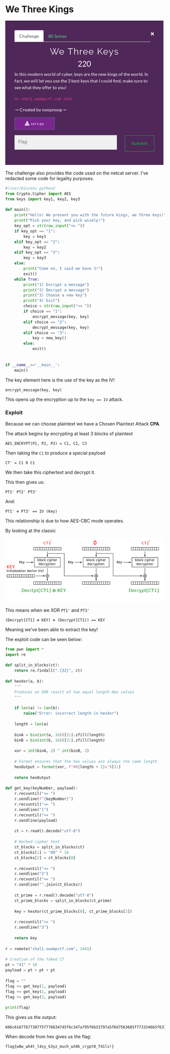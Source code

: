 # We Three Kings

![](./brief.png)

The challenge also provides the code used on the netcat server. I've redacted some code for legality purposes.

```python
#!/usr/bin/env python2
from Crypto.Cipher import AES
from keys import key1, key2, key3

def main():
    print("Hello! We present you with the future kings, we three keys!")
    print("Pick your key, and pick wisely!")
    key_opt = str(raw_input("<= "))
    if key_opt == "1":
        key = key1
    elif key_opt == "2":
        key = key2
    elif key_opt == "3":
        key = key3
    else:
        print("Come on, I said we have 3!")
        exit()
    while True:
        print("1) Encrypt a message")
        print("2) Decrypt a message")
        print("3) Choose a new key")
        print("4) Exit")
        choice = str(raw_input("<= "))
        if choice == "1":
            encrypt_message(key, key)
        elif choice == "2":
            decrypt_message(key, key)
        elif choice == "3":
            key = new_key()
        else:
            exit()


if __name__=='__main__':
    main()
```

The key element here is the use of the key as the IV!

```python
encrypt_message(key, key)
```

This opens up the encryption up to the ```key == IV``` attack.

### Exploit
Because we can choose plaintext we have a Chosen Plaintext Attack **CPA**.

The attack begins by encrypting at least 3 blocks of plaintext

```
AES_ENCRYPT(P1, P2, P3) = C1, C2, C3
```

Then taking the ```C1``` to produce a special payload

```
CT' = C1 0 C1
```

We then take this ciphertext and decrypt it.

This then gives us:

```
PT1' PT2' PT3'
```

And:

```
PT1' ⊕ PT3' == IV (Key)
```

This relationship is due to how AES-CBC mode operates.

By looking at the classic

![](./CBC_decryption.png)

This means when we XOR ```PT1'``` and ```PT3'```

```
(Decrypt[CT1] ⊕ KEY) ⊕ (Decrypt[CT1]) == KEY
```

Meaning we've been able to extract the key!

The exploit code can be seen below:

```python
from pwn import *
import re

def split_in_blocks(ct):
    return re.findall(".{32}", ct)

def hexXor(a, b):
    """
    Produces an XOR result of two equal length Hex values
    """

    if len(a) != len(b):
        raise("Error: incorrect length in hexXor")

    length = len(a)

    binA = bin(int(a, 16))[2:].zfill(length)
    binB = bin(int(b, 16))[2:].zfill(length)

    xor = int(binA, 2) ^ int(binB, 2)

    # Format ensures that the hex values are always the same length
    hexOutput = format(xor, f"#0{length + 2}x")[2:]

    return hexOutput

def get_key(keyNumber, payload):
    r.recvuntil("<= ")
    r.sendline(f"{keyNumber}")
    r.recvuntil("<= ")
    r.sendline("1")
    r.recvuntil("<= ")
    r.sendline(payload)

    ct = r.read().decode("utf-8")

    # Hacked cipher text
    ct_blocks = split_in_blocks(ct)
    ct_blocks[1] = "00" * 16
    ct_blocks[2] = ct_blocks[0]

    r.recvuntil("<= ")
    r.sendline("2")
    r.recvuntil("<= ")
    r.sendline("".join(ct_blocks))

    ct_prime = r.read().decode("utf-8")
    ct_prime_blocks = split_in_blocks(ct_prime)

    key = hexXor(ct_prime_blocks[0], ct_prime_blocks[2])
    
    r.recvuntil("<= ")
    r.sendline("3")

    return key

r = remote("chal1.swampctf.com", 1441)

# Creation of the faked CT
pt = "41" * 16
payload = pt + pt + pt

flag = ""
flag += get_key(1, payload)
flag += get_key(2, payload)
flag += get_key(3, payload)

print(flag)
```

This gives us the output:

```
666c61677b7730775f776834745f6c347a795f6b33797a5f6d7563685f7733346b5f6372797074305f6634316c73217d
```

When decode from hex gives us the flag:
```
flag{w0w_wh4t_l4zy_k3yz_much_w34k_crypt0_f41ls!}
```